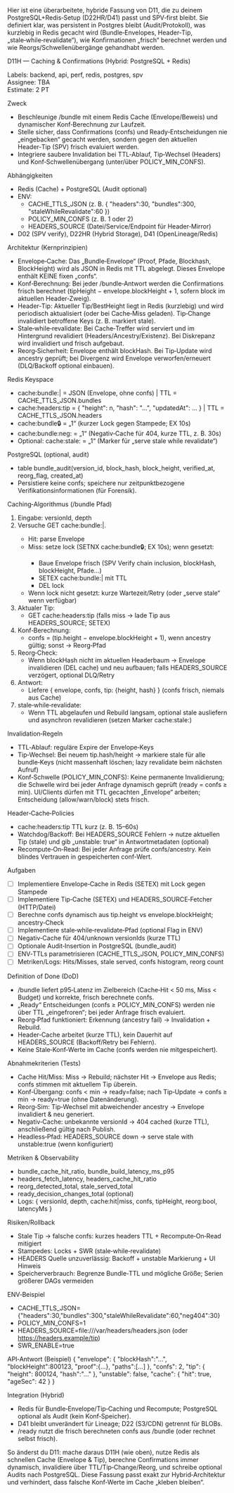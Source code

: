 Hier ist eine überarbeitete, hybride Fassung von D11, die zu deinem PostgreSQL+Redis‑Setup (D22HR/D41) passt und SPV‑first bleibt. Sie definiert klar, was persistent in Postgres bleibt (Audit/Protokoll), was kurzlebig in Redis gecacht wird (Bundle‑Envelopes, Header‑Tip, „stale‑while‑revalidate“), wie Konfirmationen „frisch“ berechnet werden und wie Reorgs/Schwellenübergänge gehandhabt werden.

D11H — Caching & Confirmations (Hybrid: PostgreSQL + Redis)

Labels: backend, api, perf, redis, postgres, spv  
Assignee: TBA  
Estimate: 2 PT

Zweck
- Beschleunige /bundle mit einem Redis Cache (Envelope/Beweis) und dynamischer Konf‑Berechnung zur Laufzeit.
- Stelle sicher, dass Confirmations (confs) und Ready‑Entscheidungen nie „eingebacken“ gecacht werden, sondern gegen den aktuellen Header‑Tip (SPV) frisch evaluiert werden.
- Integriere saubere Invalidation bei TTL‑Ablauf, Tip‑Wechsel (Headers) und Konf‑Schwellenübergang (unter/über POLICY_MIN_CONFS).

Abhängigkeiten
- Redis (Cache) + PostgreSQL (Audit optional)
- ENV:
  - CACHE_TTLS_JSON (z. B. { "headers":30, "bundles":300, "staleWhileRevalidate":60 })
  - POLICY_MIN_CONFS (z. B. 1 oder 2)
  - HEADERS_SOURCE (Datei/Service/Endpoint für Header‑Mirror)
- D02 (SPV verify), D22HR (Hybrid Storage), D41 (OpenLineage/Redis)

Architektur (Kernprinzipien)
- Envelope‑Cache: Das „Bundle‑Envelope“ (Proof, Pfade, Blockhash, BlockHeight) wird als JSON in Redis mit TTL abgelegt. Dieses Envelope enthält KEINE fixen „confs“.
- Konf‑Berechnung: Bei jeder /bundle‑Antwort werden die Confirmations frisch berechnet (tipHeight − envelope.blockHeight + 1, sofern block im aktuellen Header‑Zweig).
- Header‑Tip: Aktueller Tip/BestHeight liegt in Redis (kurzlebig) und wird periodisch aktualisiert (oder bei Cache‑Miss geladen). Tip‑Change invalidiert betroffene Keys (z. B. markiert stale).
- Stale‑while‑revalidate: Bei Cache‑Treffer wird serviert und im Hintergrund revalidiert (Headers/Ancestry/Existenz). Bei Diskrepanz wird invalidiert und frisch aufgebaut.
- Reorg‑Sicherheit: Envelope enthält blockHash. Bei Tip‑Update wird ancestry geprüft; bei Divergenz wird Envelope verworfen/erneuert (DLQ/Backoff optional einbauen).

Redis Keyspace
- cache:bundle:<versionId>|<depth> = JSON (Envelope, ohne confs) | TTL = CACHE_TTLS_JSON.bundles
- cache:headers:tip = { "height": n, "hash": "...", "updatedAt": ... } | TTL = CACHE_TTLS_JSON.headers
- cache:bundle:lock:<versionId> = „1“ (kurzer Lock gegen Stampede; EX 10s)
- cache:bundle:neg:<versionId> = „1“ (Negativ‑Cache für 404, kurze TTL, z. B. 30s)
- Optional: cache:stale:<key> = „1“ (Marker für „serve stale while revalidate“)

PostgreSQL (optional, audit)
- table bundle_audit(version_id, block_hash, block_height, verified_at, reorg_flag, created_at)
- Persistiere keine confs; speichere nur zeitpunktbezogene Verifikationsinformationen (für Forensik).

Caching‑Algorithmus (/bundle Pfad)
1) Eingabe: versionId, depth
2) Versuche GET cache:bundle:<versionId>|<depth>.
   - Hit: parse Envelope
   - Miss: setze lock (SETNX cache:bundle:lock:<versionId>; EX 10s); wenn gesetzt:
     - Baue Envelope frisch (SPV Verify chain inclusion, blockHash, blockHeight, Pfade…)
     - SETEX cache:bundle:<versionId>|<depth> mit TTL
     - DEL lock
   - Wenn lock nicht gesetzt: kurze Wartezeit/Retry (oder „serve stale“ wenn verfügbar)
3) Aktualer Tip:
   - GET cache:headers:tip (falls miss → lade Tip aus HEADERS_SOURCE; SETEX)
4) Konf‑Berechnung:
   - confs = (tip.height − envelope.blockHeight + 1), wenn ancestry gültig; sonst → Reorg‑Pfad
5) Reorg‑Check:
   - Wenn blockHash nicht im aktuellen Headerbaum → Envelope invalidieren (DEL cache) und neu aufbauen; falls HEADERS_SOURCE verzögert, optional DLQ/Retry
6) Antwort:
   - Liefere { envelope, confs, tip: {height, hash} } (confs frisch, niemals aus Cache)
7) stale‑while‑revalidate:
   - Wenn TTL abgelaufen und Rebuild langsam, optional stale ausliefern und asynchron revalidieren (setzen Marker cache:stale:<key>)

Invalidation‑Regeln
- TTL‑Ablauf: reguläre Expire der Envelope‑Keys
- Tip‑Wechsel: Bei neuem tip.hash/height → markiere stale für alle bundle‑Keys (nicht massenhaft löschen; lazy revalidate beim nächsten Aufruf)
- Konf‑Schwelle (POLICY_MIN_CONFS): Keine permanente Invalidierung; die Schwelle wird bei jeder Anfrage dynamisch geprüft (ready = confs ≥ min). UI/Clients dürfen mit TTL gecachten „Envelope“ arbeiten; Entscheidung (allow/warn/block) stets frisch.

Header‑Cache‑Policies
- cache:headers:tip TTL kurz (z. B. 15–60s)
- Watchdog/Backoff: Bei HEADERS_SOURCE Fehlern → nutze aktuellen Tip (stale) und gib „unstable: true“ in Antwortmetadaten (optional)
- Recompute‑On‑Read: Bei jeder Anfrage prüfe confs/ancestry. Kein blindes Vertrauen in gespeicherten conf‑Wert.

Aufgaben
- [ ] Implementiere Envelope‑Cache in Redis (SETEX) mit Lock gegen Stampede
- [ ] Implementiere Tip‑Cache (SETEX) und HEADERS_SOURCE‑Fetcher (HTTP/Datei)
- [ ] Berechne confs dynamisch aus tip.height vs envelope.blockHeight; ancestry‑Check
- [ ] Implementiere stale‑while‑revalidate‑Pfad (optional Flag in ENV)
- [ ] Negativ‑Cache für 404/unknown versionIds (kurze TTL)
- [ ] Optionale Audit‑Insertion in PostgreSQL (bundle_audit)
- [ ] ENV‑TTLs parametrisieren (CACHE_TTLS_JSON, POLICY_MIN_CONFS)
- [ ] Metriken/Logs: Hits/Misses, stale served, confs histogram, reorg count

Definition of Done (DoD)
- /bundle liefert p95‑Latenz im Zielbereich (Cache‑Hit < 50 ms, Miss < Budget) und korrekte, frisch berechnete confs.
- „Ready“ Entscheidungen (confs ≥ POLICY_MIN_CONFS) werden nie über TTL „eingefroren“; bei jeder Anfrage frisch evaluiert.
- Reorg‑Pfad funktioniert: Erkennung (ancestry fail) → Invalidation + Rebuild.
- Header‑Cache arbeitet (kurze TTL), kein Dauerhit auf HEADERS_SOURCE (Backoff/Retry bei Fehlern).
- Keine Stale‑Konf‑Werte im Cache (confs werden nie mitgespeichert).

Abnahmekriterien (Tests)
- Cache Hit/Miss: Miss → Rebuild; nächster Hit → Envelope aus Redis; confs stimmen mit aktuellem Tip überein.
- Konf‑Übergang: confs < min → ready=false; nach Tip‑Update → confs ≥ min → ready=true (ohne Datenänderung).
- Reorg‑Sim: Tip‑Wechsel mit abweichender ancestry → Envelope invalidiert & neu generiert.
- Negativ‑Cache: unbekannte versionId → 404 cached (kurze TTL), anschließend gültig nach Publish.
- Headless‑Pfad: HEADERS_SOURCE down → serve stale with unstable:true (wenn konfiguriert)

Metriken & Observability
- bundle_cache_hit_ratio, bundle_build_latency_ms_p95
- headers_fetch_latency, headers_cache_hit_ratio
- reorg_detected_total, stale_served_total
- ready_decision_changes_total (optional)
- Logs: { versionId, depth, cache:hit|miss, confs, tipHeight, reorg:bool, latencyMs }

Risiken/Rollback
- Stale Tip → falsche confs: kurzes headers TTL + Recompute‑On‑Read mitigiert
- Stampedes: Locks + SWR (stale‑while‑revalidate)
- HEADERS Quelle unzuverlässig: Backoff + unstable Markierung + UI Hinweis
- Speicherverbrauch: Begrenze Bundle‑TTL und mögliche Größe; Serien größerer DAGs vermeiden

ENV‑Beispiel
- CACHE_TTLS_JSON={"headers":30,"bundles":300,"staleWhileRevalidate":60,"neg404":30}
- POLICY_MIN_CONFS=1
- HEADERS_SOURCE=file:///var/headers/headers.json (oder https://headers.example/tip)
- SWR_ENABLE=true

API‑Antwort (Beispiel)
{
  "envelope": { "blockHash":"...", "blockHeight":800123, "proof":{...}, "paths":[...] },
  "confs": 2,
  "tip": { "height": 800124, "hash":"..." },
  "unstable": false,
  "cache": { "hit": true, "ageSec": 42 }
}

Integration (Hybrid)
- Redis für Bundle‑Envelope/Tip‑Caching und Recompute; PostgreSQL optional als Audit (kein Konf‑Speicher).
- D41 bleibt unverändert für Lineage; D22 (S3/CDN) getrennt für BLOBs.
- /ready nutzt die frisch berechneten confs aus /bundle (oder rechnet selbst frisch).

So änderst du D11: mache daraus D11H (wie oben), nutze Redis als schnellen Cache (Envelope & Tip), berechne Confirmations immer dynamisch, invalidiere über TTL/Tip‑Change/Reorg, und schreibe optional Audits nach PostgreSQL. Diese Fassung passt exakt zur Hybrid‑Architektur und verhindert, dass falsche Konf‑Werte im Cache „kleben bleiben“.